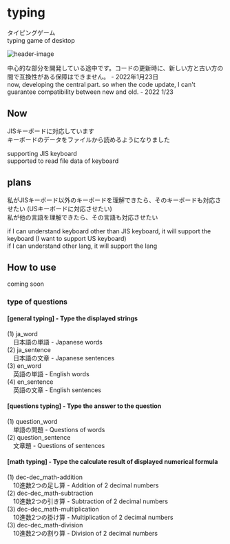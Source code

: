 # typing

タイピングゲーム  
typing game of desktop  

![header-image](https://raw.githubusercontent.com/haruki1234/typing/master/preview/typing.png "header")

中心的な部分を開発している途中です。コードの更新時に、新しい方と古い方の間で互換性がある保障はできません。 - 2022年1月23日  
now, developing the central part. so when the code update, I can't guarantee compatibility between new and old. - 2022 1/23  

## Now
JISキーボードに対応しています  
キーボードのデータをファイルから読めるようになりました
 
supporting JIS keyboard  
supported to read file data of keyboard

## plans
私がJISキーボード以外のキーボードを理解できたら、そのキーボードも対応させたい (USキーボードに対応させたい)  
私が他の言語を理解できたら、その言語も対応させたい  

if I can understand keyboard other than JIS keyboard, it will support the keyboard (I want to support US keyboard)  
if I can understand other lang, it will support the lang  

## How to use 
coming soon

### type of questions
  
#### \[general typing] - Type the displayed strings  
  
(1) ja_word  
 　日本語の単語 - Japanese words  
(2) ja_sentence  
　日本語の文章 - Japanese sentences  
(3) en_word  
　英語の単語 - English words  
(4) en_sentence  
　英語の文章 - English sentences  
  
#### \[questions typing] - Type the answer to the question  
  
(1) question_word  
 　単語の問題 - Questions of words  
(2) question_sentence  
 　文章題 - Questions of sentences  
  
#### \[math typing] - Type the calculate result of displayed numerical formula  
  
(1) dec-dec_math-addition  
 　10進数2つの足し算 - Addition of 2 decimal numbers  
(2) dec-dec_math-subtraction  
　10進数2つの引き算 - Subtraction of 2 decimal numbers  
(3) dec-dec_math-multiplication  
　10進数2つの掛け算 - Multiplication of 2 decimal numbers   
(3) dec-dec_math-division  
　10進数2つの割り算 - Division of 2 decimal numbers   
